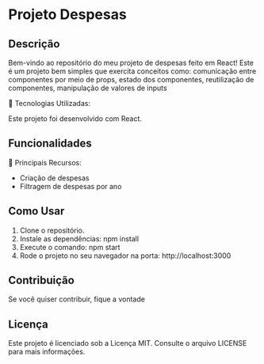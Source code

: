 # Projeto Despesas

## Descrição

Bem-vindo ao repositório do meu projeto de despesas feito em React! Este é um projeto bem simples que exercita conceitos como: comunicação entre componentes por meio de props, estado dos componentes, reutilização de componentes, manipulação de valores de inputs

🚀 Tecnologias Utilizadas:

Este projeto foi desenvolvido com React.

## Funcionalidades

🌟 Principais Recursos:
- Criação de despesas
- Filtragem de despesas por ano

## Como Usar

1. Clone o repositório.
2. Instale as dependências: npm install
3. Execute o comando: npm start
4. Rode o projeto no seu navegador na porta: http://localhost:3000

## Contribuição

Se você quiser contribuir, fique a vontade 

## Licença

Este projeto é licenciado sob a Licença MIT. Consulte o arquivo LICENSE para mais informações.
